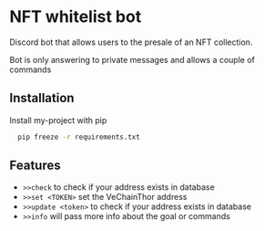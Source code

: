 # NFT whitelist bot

Discord bot that allows users to the presale of an NFT collection.

Bot is only answering to private messages and allows a couple of commands


## Installation

Install my-project with pip

```bash
  pip freeze -r requirements.txt
```

## Features

- ```>>check``` to check if your address exists in database
- ```>>set <TOKEN>``` set the VeChainThor address
- ```>>update <token>``` to check if your address exists in database
- ```>>info``` will pass more info about the goal or commands